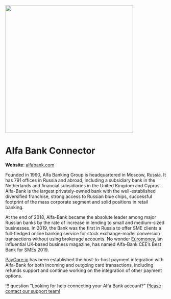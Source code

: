 <img src="https://static.openfintech.io/payment_providers/alfabank/logo.svg?w=400" width="400px" >

# Alfa Bank Connector

**Website**: [alfabank.com](https://alfabank.com/)

Founded in 1990, Alfa Banking Group is headquartered in Moscow, Russia. It has 791 offices in Russia and abroad, including a subsidiary bank in the Netherlands and financial subsidiaries in the United Kingdom and Cyprus. Alfa-Bank is the largest privately-owned bank with the well-established diversified franchise, strong access to Russian blue chips, successful footprint of the mass corporate segment and solid positions in retail banking.

At the end of 2018, Alfa-Bank became the absolute leader among major Russian banks by the rate of increase in lending to small and medium-sized businesses. In 2019, the Bank was the first in Russia to offer SME clients a full-fledged online banking service for stock exchange-model conversion transactions without using brokerage accounts. No wonder [Euromoney](https://www.euromoney.com/article/b1fpf1m8gzs75n/cee39s-best-bank-for-smes-2019-alfabank), an influential UK-based business magazine, has named Alfa-Bank CEE’s Best Bank for SMEs 2019.

[PayCore.io](https://paycore.io/) has been established the host-to-host payment integration with Alfa-Bank for both incoming and outgoing card transactions, including refunds support and continue working on the integration of other payment options.

!!! question "Looking for help connecting your Alfa Bank account?"
    [Please contact our support team!](mailto:support@paycore.io)